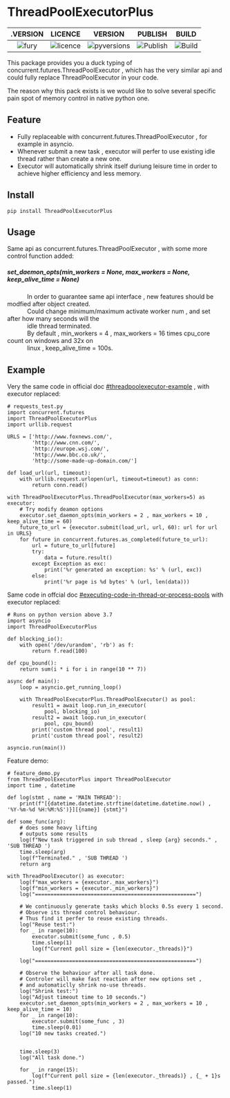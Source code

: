 # ThreadPoolExecutorPlus

.VERSION | LICENCE | VERSION | PUBLISH | BUILD 
:-------------------------:|:-------------------------:|:-------------------------:|:-------------------------:|:-------------------------:
![fury](https://badge.fury.io/py/ThreadPoolExecutorPlus.svg) | ![licence](https://img.shields.io/github/license/GoodManWEN/ThreadPoolExecutorPlus) | ![pyversions](https://img.shields.io/pypi/pyversions/ThreadPoolExecutorPlus.svg) | ![Publish](https://github.com/GoodManWEN/ThreadPoolExecutorPlus/workflows/Publish/badge.svg) | ![Build](https://github.com/GoodManWEN/ThreadPoolExecutorPlus/workflows/Build/badge.svg)

This package provides you a duck typing of concurrent.futures.ThreadPoolExecutor , which has the very similar api and could fully replace ThreadPoolExecutor in your code.

The reason why this pack exists is we would like to solve several specific pain spot of memory control in native python one.

## Feature
- Fully replaceable with concurrent.futures.ThreadPoolExecutor , for example in asyncio.
- Whenever submit a new task , executor will perfer to use existing idle thread rather than create a new one.
- Executor will automatically shrink itself duriung leisure time in order to achieve higher efficiency and less memory.

## Install

    pip install ThreadPoolExecutorPlus

## Usage
Same api as concurrent.futures.ThreadPoolExecutor , with some more control function added: 

##### set_daemon_opts(min_workers = None, max_workers = None, keep_alive_time = None)
    
&emsp;&emsp;&emsp; In order to guarantee same api interface , new features should be modfied after object created.  
&emsp;&emsp;&emsp; Could change minimum/maximum activate worker num , and set after how many seconds will the  
&emsp;&emsp;&emsp; idle thread terminated.   
&emsp;&emsp;&emsp; By default , min_workers = 4 , max_workers = 16 times cpu_core count on windows and 32x on  
&emsp;&emsp;&emsp; linux , keep_alive_time = 100s. 

## Example

Very the same code in official doc [#threadpoolexecutor-example](https://docs.python.org/3/library/concurrent.futures.html#threadpoolexecutor-example) , with executor replaced:
```Python3
# requests_test.py
import concurrent.futures
import ThreadPoolExecutorPlus
import urllib.request

URLS = ['http://www.foxnews.com/',
        'http://www.cnn.com/',
        'http://europe.wsj.com/',
        'http://www.bbc.co.uk/',
        'http://some-made-up-domain.com/']

def load_url(url, timeout):
    with urllib.request.urlopen(url, timeout=timeout) as conn:
        return conn.read()

with ThreadPoolExecutorPlus.ThreadPoolExecutor(max_workers=5) as executor:
    # Try modify deamon options
    executor.set_daemon_opts(min_workers = 2 , max_workers = 10 , keep_alive_time = 60)
    future_to_url = {executor.submit(load_url, url, 60): url for url in URLS}
    for future in concurrent.futures.as_completed(future_to_url):
        url = future_to_url[future]
        try:
            data = future.result()
        except Exception as exc:
            print('%r generated an exception: %s' % (url, exc))
        else:
            print('%r page is %d bytes' % (url, len(data)))
```

Same code in offcial doc [#executing-code-in-thread-or-process-pools](https://docs.python.org/3/library/asyncio-eventloop.html#executing-code-in-thread-or-process-pools) with executor replaced:
```Python3
# Runs on python version above 3.7
import asyncio
import ThreadPoolExecutorPlus

def blocking_io():
    with open('/dev/urandom', 'rb') as f:
        return f.read(100)

def cpu_bound():
    return sum(i * i for i in range(10 ** 7))

async def main():
    loop = asyncio.get_running_loop()

    with ThreadPoolExecutorPlus.ThreadPoolExecutor() as pool:
        result1 = await loop.run_in_executor(
            pool, blocking_io)
        result2 = await loop.run_in_executor(
            pool, cpu_bound)
        print('custom thread pool', result1)
        print('custom thread pool', result2)

asyncio.run(main())
```

Feature demo:
```Python3
# feature_demo.py
from ThreadPoolExecutorPlus import ThreadPoolExecutor
import time , datetime

def log(stmt , name = 'MAIN THREAD'):
    print(f"[{datetime.datetime.strftime(datetime.datetime.now() , '%Y-%m-%d %H:%M:%S')}][{name}] {stmt}")

def some_func(arg):
    # does some heavy lifting
    # outputs some results
    log(f"New task triggered in sub thread , sleep {arg} seconds." , 'SUB THREAD ')
    time.sleep(arg)
    log(f"Terminated." , 'SUB THREAD ') 
    return arg

with ThreadPoolExecutor() as executor:
    log(f"max_workers = {executor._max_workers}")
    log(f"min_workers = {executor._min_workers}")
    log("====================================================")

    # We continuously generate tasks which blocks 0.5s every 1 second.
    # Observe its thread control behaviour.
    # Thus find it perfer to reuse existing threads.
    log("Reuse test:")
    for _ in range(10):
        executor.submit(some_func , 0.5)
        time.sleep(1)
        log(f"Current poll size = {len(executor._threads)}")

    log("====================================================")

    # Observe the behaviour after all task done.
    # Controler will make fast reaction after new options set ,
    # and automaticlly shrink no-use threads.
    log("Shrink test:")
    log("Adjust timeout time to 10 seconds.")
    executor.set_daemon_opts(min_workers = 2 , max_workers = 10 , keep_alive_time = 10)
    for _ in range(10):
        executor.submit(some_func , 3)
        time.sleep(0.01)
    log("10 new tasks created.")


    time.sleep(3)
    log("All task done.")
    
    for _ in range(15):
        log(f"Current poll size = {len(executor._threads)} , {_ + 1}s passed.")
        time.sleep(1)
```
